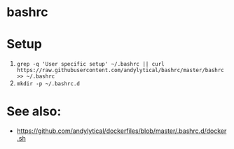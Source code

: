 # bashrc

# Setup
1. `grep -q 'User specific setup' ~/.bashrc || curl https://raw.githubusercontent.com/andylytical/bashrc/master/bashrc >> ~/.bashrc`
1. `mkdir -p ~/.bashrc.d`

# See also:
* https://github.com/andylytical/dockerfiles/blob/master/.bashrc.d/docker.sh
